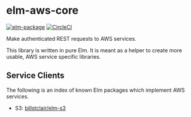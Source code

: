 # elm-aws-core

[![elm-package](https://img.shields.io/badge/elm-1.0.0-blue.svg)](http://package.elm-lang.org/packages/ktonon/elm-aws-core/latest)
[![CircleCI](https://img.shields.io/circleci/project/github/ktonon/elm-aws-core/master.svg)](https://circleci.com/gh/ktonon/elm-aws-core)

Make authenticated REST requests to AWS services.

This library is written in pure Elm. It is meant as a helper to create more usable, AWS service specific libraries.

## Service Clients

The following is an index of known Elm packages which implement AWS services.

* S3: [billstclair/elm-s3](https://github.com/billstclair/elm-s3)
